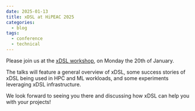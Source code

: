 ```yaml
---
date: 2025-01-13
title: xDSL at HiPEAC 2025
categories:
  - blog
tags:
  - conference
  - technical
---
```


Please join us at the [xDSL workshop](https://xdsl.dev/events/2025-HiPEAC/), on
Monday the 20th of January.

The talks will feature a general overview of xDSL, some success stories of xDSL
being used in HPC and ML workloads, and some experiments leveraging xDSL
infrastructure.

We look forward to seeing you there and discussing how xDSL can help you with
your projects!
